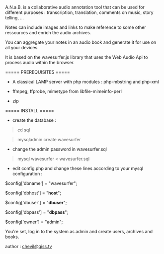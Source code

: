 A.N.a.B. is a collaborative audio annotation tool
that can be used for different purposes :
transcription, translation, comments on music, story telling, ...

Notes can include images and links to make reference
to some other ressources and enrich the audio archives.

You can aggregate your notes in an audio book
and generate it for use on all your devices.

It is based on the wavesurfer.js library
that uses the Web Audio Api
to process audio within the browser.

===== PREREQUISITES =====

* A classical LAMP server
  with php modules : 
  php-mbstring and php-xml

* ffmpeg, ffprobe, mimetype from libfile-mimeinfo-perl

* zip

===== INSTALL =====

* create the database :
> cd sql

> mysqladmin create wavesurfer

* change the admin password in wavesurfer.sql

> mysql wavesurfer < wavesurfer.sql

* edit config.php and change these lines according
to your mysql configuration :

$config['dbname'] = "wavesurfer";

$config['dbhost'] = "__host__";

$config['dbuser'] = "__dbuser__";

$config['dbpass'] = "__dbpass__";

$config['owner'] = "admin";

You're set, log in to the system as admin
and create users, archives and books.

author : chevil@giss.tv
